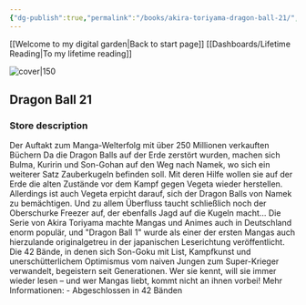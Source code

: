 ```yaml
---
{"dg-publish":true,"permalink":"/books/akira-toriyama-dragon-ball-21/","title":"\"Dragon Ball 21\"","tags":["manga","Fantasy"]}
---
```


[[Welcome to my digital garden\|Back to start page]]
[[Dashboards/Lifetime Reading\|To my lifetime reading]]

![cover|150](http://books.google.com/books/content?id=gp9GDwAAQBAJ&printsec=frontcover&img=1&zoom=1&edge=curl&source=gbs_api)

## Dragon Ball 21

### Store description

Der Auftakt zum Manga-Welterfolg mit über 250 Millionen verkauften Büchern Da die Dragon Balls auf der Erde zerstört wurden, machen sich Bulma, Kuririn und Son-Gohan auf den Weg nach Namek, wo sich ein weiterer Satz Zauberkugeln befinden soll. Mit deren Hilfe wollen sie auf der Erde die alten Zustände vor dem Kampf gegen Vegeta wieder herstellen. Allerdings ist auch Vegeta erpicht darauf, sich der Dragon Balls von Namek zu bemächtigen. Und zu allem Überfluss taucht schließlich noch der Oberschurke Freezer auf, der ebenfalls Jagd auf die Kugeln macht... Die Serie von Akira Toriyama machte Mangas und Animes auch in Deutschland enorm populär, und "Dragon Ball 1" wurde als einer der ersten Mangas auch hierzulande originalgetreu in der japanischen Leserichtung veröffentlicht. Die 42 Bände, in denen sich Son-Goku mit List, Kampfkunst und unerschütterlichem Optimismus vom naiven Jungen zum Super-Krieger verwandelt, begeistern seit Generationen. Wer sie kennt, will sie immer wieder lesen – und wer Mangas liebt, kommt nicht an ihnen vorbei! Mehr Informationen: - Abgeschlossen in 42 Bänden
```